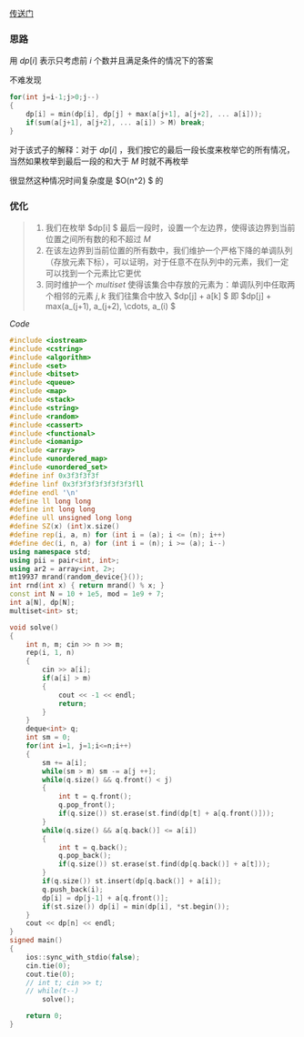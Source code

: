 [传送门](https://www.acwing.com/problem/content/description/301/)

### 思路

用 $dp[i]$ 表示只考虑前 $i$ 个数并且满足条件的情况下的答案

不难发现
```cpp
for(int j=i-1;j>0;j--)
{
    dp[i] = min(dp[i], dp[j] + max(a[j+1], a[j+2], ... a[i]));
    if(sum(a[j+1], a[j+2], ... a[i]) > M) break;
}
```
对于该式子的解释：对于 $dp[i]$ ，我们按它的最后一段长度来枚举它的所有情况，当然如果枚举到最后一段的和大于 $M$ 时就不再枚举

很显然这种情况时间复杂度是 $O(n^2) $ 的

### 优化

>1. 我们在枚举 $dp[i] $ 最后一段时，设置一个左边界，使得该边界到当前位置之间所有数的和不超过 $M$ 
>2. 在该左边界到当前位置的所有数中，我们维护一个严格下降的单调队列（存放元素下标），可以证明，对于任意不在队列中的元素，我们一定可以找到一个元素比它更优
>3. 同时维护一个 $multiset$ 使得该集合中存放的元素为：单调队列中任取两个相邻的元素 $j, k$ 我们往集合中放入 $dp[j] + a[k] $ 即 $dp[j] + max(a_(j+1), a_(j+2), \cdots, a_(i) $

$Code$
```cpp
#include <iostream>
#include <cstring>
#include <algorithm>
#include <set>
#include <bitset>
#include <queue>
#include <map>
#include <stack>
#include <string>
#include <random>
#include <cassert>
#include <functional>
#include <iomanip>
#include <array>
#include <unordered_map>
#include <unordered_set>
#define inf 0x3f3f3f3f
#define linf 0x3f3f3f3f3f3f3f3fll
#define endl '\n'
#define ll long long
#define int long long
#define ull unsigned long long
#define SZ(x) (int)x.size()
#define rep(i, a, n) for (int i = (a); i <= (n); i++)
#define dec(i, n, a) for (int i = (n); i >= (a); i--)
using namespace std;
using pii = pair<int, int>;
using ar2 = array<int, 2>;
mt19937 mrand(random_device{}());
int rnd(int x) { return mrand() % x; }
const int N = 10 + 1e5, mod = 1e9 + 7;
int a[N], dp[N];
multiset<int> st;

void solve()
{
    int n, m; cin >> n >> m;
    rep(i, 1, n)
    {
        cin >> a[i];
        if(a[i] > m)
        {
            cout << -1 << endl;
            return;
        }
    }
    deque<int> q;
    int sm = 0;
    for(int i=1, j=1;i<=n;i++)
    {
        sm += a[i];
        while(sm > m) sm -= a[j ++];
        while(q.size() && q.front() < j)
        {
            int t = q.front();
            q.pop_front();
            if(q.size()) st.erase(st.find(dp[t] + a[q.front()]));
        }
        while(q.size() && a[q.back()] <= a[i])
        {
            int t = q.back();
            q.pop_back();
            if(q.size()) st.erase(st.find(dp[q.back()] + a[t]));
        }
        if(q.size()) st.insert(dp[q.back()] + a[i]);
        q.push_back(i);
        dp[i] = dp[j-1] + a[q.front()];
        if(st.size()) dp[i] = min(dp[i], *st.begin());
    }
    cout << dp[n] << endl;
}
signed main()
{
    ios::sync_with_stdio(false);
    cin.tie(0);
    cout.tie(0);
    // int t; cin >> t;
    // while(t--)
        solve();

    return 0;
}
```